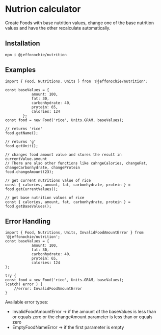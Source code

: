 # Nutrion calculator
Create Foods with base nutrition values, change one of the base nutrition values and have the other recalculate automatically.

## Installation

```
npm i @jeffonochie/nutrition
```

## Examples

```
import { Food, Nutritions, Units } from '@jeffonochie/nutrition';

const baseValues = {
            amount: 100,
            fat: 30,
            carbonhydrate: 40,
            protein: 65,
            calories: 124
        };
const food = new Food('rice', Units.GRAM, baseValues);

// returns 'rice'
food.getName();

// returns 'g'
food.getUnit();

// changes food amount value and stores the result in currentValue.amount
// There are also other functions like cahngeCalories, changeFat, changeCarbonhydrate, changeProtein
food.changeAmount(23);

// get current nutritions value of rice
const { calories, amount, fat, carbonhydrate, protein } = food.getCurrentValues();

// get base nutrition values of rice
const { calories, amount, fat, carbonhydrate, protein } = food.getBaseValues();
```

## Error Handling
```
import { Food, Nutritions, Units, InvalidFoodAmountError } from '@jeffonochie/nutrition';
const baseValues = {
            amount: 100,
            fat: 30,
            carbonhydrate: 40,
            protein: 65,
            calories: 124
};

try {
const food = new Food('rice', Units.GRAM, baseValues);
}catch( error ) {
    //error: InvalidFoodAmountError
}
```

Available error types:
- InvalidFoodAmountError -> if the amount of the baseValues is less than or equals zero or the changeAmount parameter is less than or equals zero
- EmptyFoodNameError -> if the first parameter is empty 
